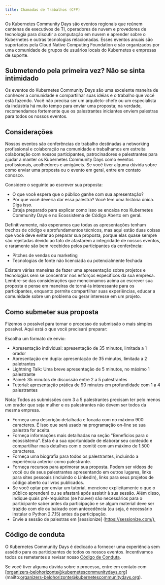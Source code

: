 ```yaml
---
title: Chamadas de Trabalhos (CFP)
---
```

<!--
[English Version](./cfp-en_us.md)
-->
Os Kubernetes Community Days são eventos regionais que reúnem centenas de executivos de TI, operadores de nuvem e provedores de tecnologia para discutir a computação em nuvem e aprender sobre o Kubernetes e outras tecnologias relacionadas. Esses eventos anuais são suportados pela Cloud Native Computing Foundation e são organizados por uma comunidade de grupos de usuários locais do Kubernetes e empresas de suporte.

## Submetendo pela primeira vez? Não se sinta intimidado

Os eventos do Kubernetes Community Days são uma excelente maneira de conhecer a comunidade e compartilhar suas idéias e o trabalho que você está fazendo. Você não precisa ser um arquiteto-chefe ou um especialista da indústria há muito tempo para enviar uma proposta; na verdade, recomendamos fortemente que os palestrantes iniciantes enviem palestras para todos os nossos eventos.

## Considerações

Nossos eventos são conferências de trabalho destinadas a networking profissional e colaboração na comunidade e trabalhamos em estreita colaboração com nossos participantes, patrocinadores e palestrantes para ajudar a manter os Kubernetes Community Days como eventos profissionais, acolhedores e amigáveis. Se você tiver alguma dúvida sobre como enviar uma proposta ou o evento em geral, entre em contato conosco.

Considere o seguinte ao escrever sua proposta:

* O que você espera que o público ganhe com sua apresentação?
* Por que você deveria dar essa palestra? Você tem uma história única. Diga isso.
* Esteja preparado para explicar como isso se encaixa nos Kubernetes Community Days e no Ecossistema de Código Aberto em geral.

Definitivamente, não esperamos que todas as apresentações tenham trechos de código e aprofundamentos técnicos, mas aqui estão duas coisas que você deve evitar ao preparar sua proposta, porque elas quase sempre são rejeitadas devido ao fato de afastarem a integridade de nossos eventos, e raramente são bem recebidos pelos participantes da conferência:

* Pitches de vendas ou marketing
* Tecnologias de fonte não licenciada ou potencialmente fechada

Existem várias maneiras de fazer uma apresentação sobre projetos e tecnologias sem se concentrar nos esforços específicos da sua empresa. Lembre-se das considerações que mencionamos acima ao escrever sua proposta e pense em maneiras de torná-la interessante para os participantes, enquanto permite compartilhar suas experiências, educar a comunidade sobre um problema ou gerar interesse em um projeto.

## Como submeter sua proposta

Fizemos o possível para tornar o processo de submissão o mais simples possível. Aqui está o que você precisará preparar:

Escolha um formato de envio:

* Apresentação individual: apresentação de 35 minutos, limitada a 1 orador
* Apresentação em dupla: apresentação de 35 minutos, limitada a 2 paletrantes
* Lightning Talk: Uma breve apresentação de 5 minutos, no máximo 1 palestrante
* Painel: 35 minutos de discussão entre 2 a 5 palestrantes
* Tutorial: apresentação prática de 90 minutos em profundidade com 1 a 4 palestrantes

Nota: Todos as submissões com 3 a 5 palestrantes precisam ter pelo menos um orador que seja mulher e os palestrantes não devem ser todos da mesma empresa.

* Forneça uma descrição detalhada e focada com no máximo 900 caracteres. É isso que será usado na programação on-line se sua palestra for aceita.
* Forneça informações mais detalhadas na seção "Benefícios para o ecossistema". Esta é a sua oportunidade de elaborar seu conteúdo e compartilhar mais detalhes com o comitê com um máximo de 1.500 caracteres.
* Forneça uma biografia para todos os palestrantes, incluindo a experiência anterior como palestrante.
* Forneça recursos para aprimorar sua proposta. Podem ser vídeos de você ou de seus palestrantes apresentando em outros lugares, links para sites pessoais (incluindo o LinkedIn), links para seus projetos de código aberto ou livros publicados.
* Se você optar por enviar um tutorial, mencione explicitamente o que o público aprenderá ou se afastará após assistir à sua sessão. Além disso, indique quais pré-requisitos (se houver) são necessários para o participante saber antes da participação e se algum material deve ser trazido com ele ou baixado com antecedência (ou seja, é necessário instalar o Python 2.7.15) antes da participação.
* Envie a sessão de palestras em [sessionize] (<https://sessionize.com/).>

## Código de conduta

O Kubernetes Community Days é dedicado a fornecer uma experiência sem assédio para os participantes de todos os nossos eventos. Incentivamos todos os remetentes a revisar nosso [Código de Conduta](/code-of-conduct).

Se você tiver alguma dúvida sobre o processo, entre em contato com [organizers-belohorizonte@kubernetescommunitydays.org] (mailto:organizers-belohorizonte@kubernetescommunitydays.org).
